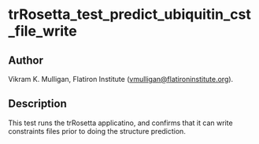 # trRosetta\_test\_predict\_ubiquitin\_cst\_file\_write

## Author

Vikram K. Mulligan, Flatiron Institute (vmulligan@flatironinstitute.org).

## Description

This test runs the trRosetta applicatino, and confirms that it can write constraints files prior to doing the structure prediction.
